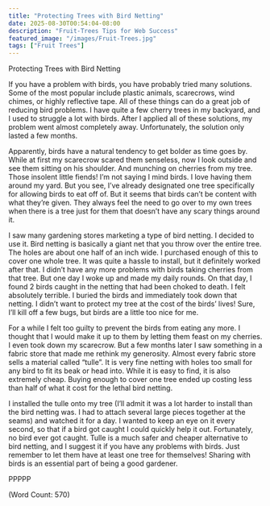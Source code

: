 ```yaml
---
title: "Protecting Trees with Bird Netting"
date: 2025-08-30T00:54:04-08:00
description: "Fruit-Trees Tips for Web Success"
featured_image: "/images/Fruit-Trees.jpg"
tags: ["Fruit Trees"]
---
```


Protecting Trees with Bird Netting

If you have a problem with birds, you have probably tried many solutions. Some of the most popular include plastic animals, scarecrows, wind chimes, or highly reflective tape. All of these things can do a great job of reducing bird problems. I have quite a few cherry trees in my backyard, and I used to struggle a lot with birds. After I applied all of these solutions, my problem went almost completely away. Unfortunately, the solution only lasted a few months.

Apparently, birds have a natural tendency to get bolder as time goes by. While at first my scarecrow scared them senseless, now I look outside and see them sitting on his shoulder. And munching on cherries from my tree. Those insolent little fiends! I’m not saying I mind birds. I love having them around my yard. But you see, I’ve already designated one tree specifically for allowing birds to eat off of. But it seems that birds can’t be content with what they’re given. They always feel the need to go over to my own trees when there is a tree just for them that doesn’t have any scary things around it.

I saw many gardening stores marketing a type of bird netting. I decided to use it. Bird netting is basically a giant net that you throw over the entire tree. The holes are about one half of an inch wide. I purchased enough of this to cover one whole tree. It was quite a hassle to install, but it definitely worked after that. I didn’t have any more problems with birds taking cherries from that tree. But one day I woke up and made my daily rounds. On that day, I found 2 birds caught in the netting that had been choked to death. I felt absolutely terrible. I buried the birds and immediately took down that netting. I didn’t want to protect my tree at the cost of the birds’ lives! Sure, I’ll kill off a few bugs, but birds are a little too nice for me.

For a while I felt too guilty to prevent the birds from eating any more. I thought that I would make it up to them by letting them feast on my cherries. I even took down my scarecrow. But a few months later I saw something in a fabric store that made me rethink my generosity. Almost every fabric store sells a material called “tulle”. It is very fine netting with holes too small for any bird to fit its beak or head into. While it is easy to find, it is also extremely cheap. Buying enough to cover one tree ended up costing less than half of what it cost for the lethal bird netting.

I installed the tulle onto my tree (I’ll admit it was a lot harder to install than the bird netting was. I had to attach several large pieces together at the seams) and watched it for a day. I wanted to keep an eye on it every second, so that if a bird got caught I could quickly help it out. Fortunately, no bird ever got caught. Tulle is a much safer and cheaper alternative to bird netting, and I suggest it if you have any problems with birds. Just remember to let them have at least one tree for themselves! Sharing with birds is an essential part of being a good gardener.


PPPPP

(Word Count: 570)
